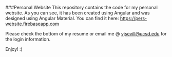 ###Personal Website
This repository contains the code for my personal website.  As you can see, it
has been created using Angular and was designed using Angular Material. You can
find it here:
https://pers-website.firebaseapp.com 

Please check the bottom of my resume or email me @ vjsevill@ucsd.edu for the
login information.

Enjoy! :)
